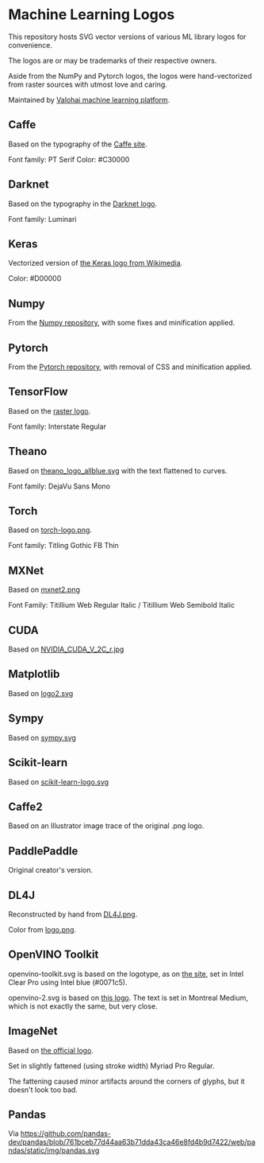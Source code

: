 Machine Learning Logos
======================

This repository hosts SVG vector versions of various ML library logos for convenience.

The logos are or may be trademarks of their respective owners.

Aside from the NumPy and Pytorch logos, the logos were hand-vectorized from raster sources with utmost love and caring.

Maintained by [Valohai machine learning platform](https://valohai.com/).

Caffe
-----

Based on the typography of the [Caffe site](http://caffe.berkeleyvision.org/).

Font family: PT Serif
Color: #C30000

Darknet
-------

Based on the typography in the [Darknet logo](https://pjreddie.com/static/img/darknet.png).

Font family: Luminari

Keras
-----

Vectorized version of [the Keras logo from Wikimedia](https://commons.wikimedia.org/wiki/File:Keras_Logo.jpg).

Color: #D00000

Numpy
-----

From the [Numpy repository](https://github.com/numpy/numpy/blob/7e7f4adab814b223f7f917369a72757cd28b10cb/branding/icons/numpylogo.svg), with some fixes and minification applied.

Pytorch
-------

From the [Pytorch repository](https://github.com/pytorch/pytorch/blob/master/docs/source/_static/img/pytorch-logo-dark.svg), with removal of CSS and minification applied.

TensorFlow
----------

Based on the [raster logo](https://www.tensorflow.org/_static/images/tensorflow/logo.png).

Font family: Interstate Regular


Theano
------

Based on [theano_logo_allblue.svg](https://github.com/Theano/Theano/blob/master/doc/images/theano_logo_allblue.svg) with the text flattened to curves.

Font family: DejaVu Sans Mono

Torch
-----

Based on [torch-logo.png](https://github.com/torch/torch.github.io/blob/master/static/torch-logo.png).

Font family: Titling Gothic FB Thin

MXNet
-----

Based on [mxnet2.png](https://github.com/dmlc/dmlc.github.io/blob/28d87fec08006cf93eafb7341b503681ca743c21/img/logo-m/mxnet2.png)

Font Family: Titillium Web Regular Italic / Titillium Web Semibold Italic

CUDA
-----

Based on [NVIDIA_CUDA_V_2C_r.jpg](http://cms.ipressroom.com.s3.amazonaws.com/219/files/20149/NVIDIA_CUDA_V_2C_r.jpg)

Matplotlib
-----

Based on [logo2.svg](http://matplotlib.org/_static/logo2.svg)

Sympy
-----

Based on [sympy.svg](https://github.com/sympy/sympy/blob/master/doc/src/logo/sympy.svg)

Scikit-learn
-----

Based on [scikit-learn-logo.svg](https://github.com/scikit-learn/scikit-learn/blob/master/doc/logos/scikit-learn-logo.svg)


Caffe2
-----

Based on an Illustrator image trace of the original .png logo.


PaddlePaddle
------------

Original creator's version.

DL4J
----

Reconstructed by hand from [DL4J.png](https://github.com/deeplearning4j/deeplearning4j-docs/blob/a4abc5c7a19e89e26d235f92ba0f896e9cde245b/assets/themes/thedocs/img/DL4J.png).

Color from [logo.png](https://github.com/deeplearning4j/deeplearning4j-docs/blob/a4abc5c7a19e89e26d235f92ba0f896e9cde245b/images/logo.png).

OpenVINO Toolkit
----------------

openvino-toolkit.svg is based on the logotype, as on [the site](https://software.intel.com/en-us/openvino-toolkit?),
set in Intel Clear Pro using Intel blue (#0071c5).

openvino-2.svg is based on [this logo](https://01.org/sites/default/files/openvino-square.png). The text is set in Montreal Medium, which is not exactly the same, but very close.


ImageNet
--------

Based on [the official logo](http://image-net.org/index_files/logo.jpg).

Set in slightly fattened (using stroke width) Myriad Pro Regular.

The fattening caused minor artifacts around the corners of glyphs, but it doesn't look too bad.

Pandas
------

Via https://github.com/pandas-dev/pandas/blob/761bceb77d44aa63b71dda43ca46e8fd4b9d7422/web/pandas/static/img/pandas.svg